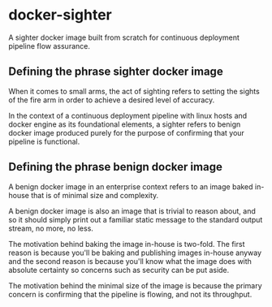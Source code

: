 # docker-sighter

A sighter docker image built from scratch for continuous deployment pipeline flow assurance.

## Defining the phrase sighter docker image

When it comes to small arms, the act of sighting refers to setting the sights of the fire arm in order to achieve a desired level of accuracy.

In the context of a continuous deployment pipeline with linux hosts and docker engine as its foundational elements, a sighter refers to benign docker 
image produced purely for the purpose of confirming that your pipeline is functional.

## Defining the phrase benign docker image

A benign docker image in an enterprise context refers to an image baked in-house that is of minimal size and complexity.

A benign docker image is also an image that is trivial to reason about, and so it should simply print out a familiar static message to the standard 
output stream, no more, no less.

The motivation behind baking the image in-house is two-fold. The first reason is because you'll be baking and publishing images in-house anyway and 
the second reason is because you'll know what the image does with absolute certainty so concerns such as security can be put aside.

The motivation behind the minimal size of the image is because the primary concern is confirming that the pipeline is flowing, and not its throughput.
